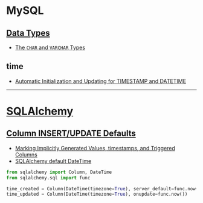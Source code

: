 # MySQL

## [Data Types](https://dev.mysql.com/doc/refman/en/data-types.html)

+ [The `CHAR` and `VARCHAR` Types](https://dev.mysql.com/doc/refman/en/char.html)

## time

+ [Automatic Initialization and Updating for TIMESTAMP and DATETIME](https://dev.mysql.com/doc/refman/8.0/en/timestamp-initialization.html)

---
# [SQLAlchemy](https://www.sqlalchemy.org/)

## [Column INSERT/UPDATE Defaults](https://docs.sqlalchemy.org/en/20/core/defaults.html)
+ [Marking Implicitly Generated Values, timestamps, and Triggered Columns](https://docs.sqlalchemy.org/en/20/core/defaults.html#marking-implicitly-generated-values-timestamps-and-triggered-columns)
+ [SQLAlchemy default DateTime](https://stackoverflow.com/questions/13370317/sqlalchemy-default-datetime)

```python
from sqlalchemy import Column, DateTime
from sqlalchemy.sql import func

time_created = Column(DateTime(timezone=True), server_default=func.now())
time_updated = Column(DateTime(timezone=True), onupdate=func.now())
```
